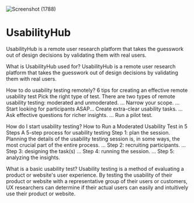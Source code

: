 ![Screenshot (1788)](https://github.com/MayankGhelani/UsabilityHub/assets/102246091/5cb6cf6c-31db-4e0c-b45c-04d470cdde9e)

# UsabilityHub
UsabilityHub is a remote user research platform that takes the guesswork out of design decisions by validating them with real users.

What is UsabilityHub used for?
UsabilityHub is a remote user research platform that takes the guesswork out of design decisions by validating them with real users.

How to do usability testing remotely?
6 tips for creating an effective remote usability test
Pick the right type of test. There are two types of remote usability testing: moderated and unmoderated. ...
Narrow your scope. ...
Start looking for participants ASAP...
Create extra-clear usability tasks. ...
Ask effective questions for richer insights. ...
Run a pilot test.

How do I start usability testing?
How to Run a Moderated Usability Test in 5 Steps
A 5-step process for usability testing
Step 1: plan the session. Planning the details of the usability testing session is, in some ways, the most crucial part of the entire process. ...
Step 2: recruiting participants. ...
Step 3: designing the task(s) ...
Step 4: running the session. ...
Step 5: analyzing the insights.

What is a basic usability test?
Usability testing is a method of evaluating a product or website's user experience.
By testing the usability of their product or website with a representative group of their users or customers, UX researchers can determine if their actual users can easily and intuitively use their product or website.
